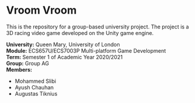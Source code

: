 # Vroom Vroom

This is the repository for a group-based university project. The project is a 3D racing video game developed on the Unity game engine.

**University:** Queen Mary, University of London\
**Module:** ECS657U/ECS7003P Multi-platform Game Development\
**Term:** Semester 1 of Academic Year 2020/2021\
**Group:** Group AG\
**Members:**
- Mohammed Slibi
- Ayush Chauhan
- Augustas Tiknius
